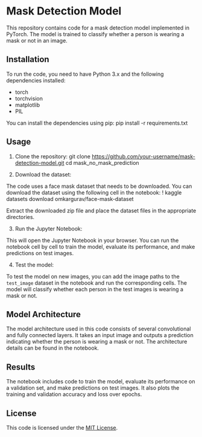 # Mask Detection Model

This repository contains code for a mask detection model implemented in PyTorch. The model is trained to classify whether a person is wearing a mask or not in an image.

## Installation

To run the code, you need to have Python 3.x and the following dependencies installed:

- torch
- torchvision
- matplotlib
- PIL

You can install the dependencies using pip:
  pip install -r requirements.txt

## Usage

1. Clone the repository:
  git clone https://github.com/your-username/mask-detection-model.git
  cd mask_no_mask_prediction



2. Download the dataset:

The code uses a face mask dataset that needs to be downloaded. You can download the dataset using the following cell in the notebook:
  ! kaggle datasets download omkargurav/face-mask-dataset
  

Extract the downloaded zip file and place the dataset files in the appropriate directories.

3. Run the Jupyter Notebook:


This will open the Jupyter Notebook in your browser. You can run the notebook cell by cell to train the model, evaluate its performance, and make predictions on test images.

4. Test the model:

To test the model on new images, you can add the image paths to the `test_image` dataset in the notebook and run the corresponding cells. The model will classify whether each person in the test images is wearing a mask or not.

## Model Architecture

The model architecture used in this code consists of several convolutional and fully connected layers. It takes an input image and outputs a prediction indicating whether the person is wearing a mask or not. The architecture details can be found in the notebook.

## Results

The notebook includes code to train the model, evaluate its performance on a validation set, and make predictions on test images. It also plots the training and validation accuracy and loss over epochs.

## License

This code is licensed under the [MIT License](LICENSE).

